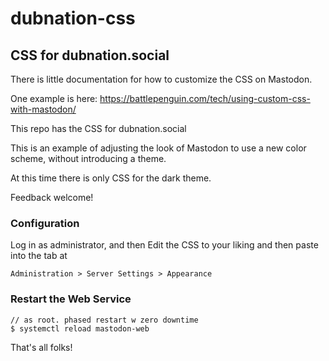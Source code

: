 # dubnation-css

## CSS for dubnation.social

There is little documentation for how to customize the CSS on Mastodon.

One example is here:
https://battlepenguin.com/tech/using-custom-css-with-mastodon/

This repo has the CSS for dubnation.social

This is an example of adjusting the look of Mastodon to use a new color scheme, without introducing a theme.

At this time there is only CSS for the dark theme.

Feedback welcome!

### Configuration

Log in as administrator, and then Edit the CSS to your liking and then paste into the tab at 

```
Administration > Server Settings > Appearance
```

### Restart the Web Service

```
// as root. phased restart w zero downtime
$ systemctl reload mastodon-web		
```

That's all folks! 
